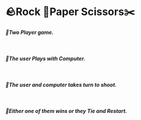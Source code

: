 <h1> 🪨Rock 📃Paper Scissors✂️</h1>

<h4><i>💫Two Player game.</i></h4><br>
<h4><i>💫The user Plays with Computer.</i></h4><br>
<h4><i>💫The user and computer takes turn to shoot.</i></h4><br>
<h4><i>💫Either one of them wins or they Tie and Restart.</i></h4><br>



